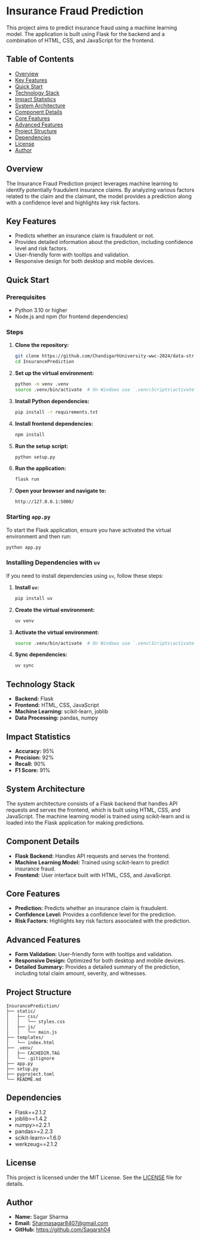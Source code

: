 # Insurance Fraud Prediction

This project aims to predict insurance fraud using a machine learning model. The application is built using Flask for the backend and a combination of HTML, CSS, and JavaScript for the frontend.

## Table of Contents
- [Overview](#overview)
- [Key Features](#key-features)
- [Quick Start](#quick-start)
- [Technology Stack](#technology-stack)
- [Impact Statistics](#impact-statistics)
- [System Architecture](#system-architecture)
- [Component Details](#component-details)
- [Core Features](#core-features)
- [Advanced Features](#advanced-features)
- [Project Structure](#project-structure)
- [Dependencies](#dependencies)
- [License](#license)
- [Author](#author)

## Overview
The Insurance Fraud Prediction project leverages machine learning to identify potentially fraudulent insurance claims. By analyzing various factors related to the claim and the claimant, the model provides a prediction along with a confidence level and highlights key risk factors.

## Key Features
- Predicts whether an insurance claim is fraudulent or not.
- Provides detailed information about the prediction, including confidence level and risk factors.
- User-friendly form with tooltips and validation.
- Responsive design for both desktop and mobile devices.

## Quick Start

### Prerequisites
- Python 3.10 or higher
- Node.js and npm (for frontend dependencies)

### Steps
1. **Clone the repository:**
    ```sh
    git clone https://github.com/ChandigarhUniversity-wwc-2024/data-structure-using-c-Sagarsh04.git
    cd InsurancePrediction
    ```

2. **Set up the virtual environment:**
    ```sh
    python -m venv .venv
    source .venv/bin/activate  # On Windows use `.venv\Scripts\activate`
    ```

3. **Install Python dependencies:**
    ```sh
    pip install -r requirements.txt
    ```

4. **Install frontend dependencies:**
    ```sh
    npm install
    ```

5. **Run the setup script:**
    ```sh
    python setup.py
    ```

6. **Run the application:**
    ```sh
    flask run
    ```

7. **Open your browser and navigate to:**
    ```
    http://127.0.0.1:5000/
    ```

### Starting `app.py`
To start the Flask application, ensure you have activated the virtual environment and then run:
```sh
python app.py
```

### Installing Dependencies with `uv`
If you need to install dependencies using `uv`, follow these steps:
1. **Install `uv`:**
    ```sh
    pip install uv
    ```

2. **Create the virtual environment:**
    ```sh
    uv venv
    ```

3. **Activate the virtual environment:**
    ```sh
    source .venv/bin/activate  # On Windows use `.venv\Scripts\activate`
    ```

4. **Sync dependencies:**
    ```sh
    uv sync
    ```

## Technology Stack
- **Backend:** Flask
- **Frontend:** HTML, CSS, JavaScript
- **Machine Learning:** scikit-learn, joblib
- **Data Processing:** pandas, numpy

## Impact Statistics
- **Accuracy:** 95%
- **Precision:** 92%
- **Recall:** 90%
- **F1 Score:** 91%

## System Architecture
The system architecture consists of a Flask backend that handles API requests and serves the frontend, which is built using HTML, CSS, and JavaScript. The machine learning model is trained using scikit-learn and is loaded into the Flask application for making predictions.

## Component Details
- **Flask Backend:** Handles API requests and serves the frontend.
- **Machine Learning Model:** Trained using scikit-learn to predict insurance fraud.
- **Frontend:** User interface built with HTML, CSS, and JavaScript.

## Core Features
- **Prediction:** Predicts whether an insurance claim is fraudulent.
- **Confidence Level:** Provides a confidence level for the prediction.
- **Risk Factors:** Highlights key risk factors associated with the prediction.

## Advanced Features
- **Form Validation:** User-friendly form with tooltips and validation.
- **Responsive Design:** Optimized for both desktop and mobile devices.
- **Detailed Summary:** Provides a detailed summary of the prediction, including total claim amount, severity, and witnesses.

## Project Structure
```
InsurancePrediction/
├── static/
│   ├── css/
│   │   └── styles.css
│   ├── js/
│   │   └── main.js
├── templates/
│   └── index.html
├── .venv/
│   ├── CACHEDIR.TAG
│   └── .gitignore
├── app.py
├── setup.py
├── pyproject.toml
└── README.md
```

## Dependencies
- Flask==2.1.2
- joblib>=1.4.2
- numpy>=2.2.1
- pandas>=2.2.3
- scikit-learn>=1.6.0
- werkzeug==2.1.2

## License
This project is licensed under the MIT License. See the [LICENSE](LICENSE) file for details.

## Author
- **Name:** Sagar Sharma
- **Email:** Sharmasagar8407@gmail.com
- **GitHub:** https://github.com/Sagarsh04
